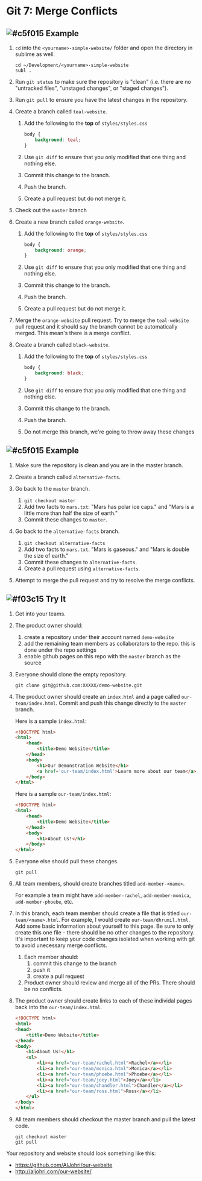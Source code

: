 # Git 7: Merge Conflicts

## ![#c5f015](https://placehold.it/15/c5f015/000000?text=+) Example

1. 	`cd` into the `<yourname>-simple-website/` folder and open the directory in sublime as well.

	```
	cd ~/Development/<yourname>-simple-website
	subl .
	```

2. Run `git status` to make sure the repository is "clean" (i.e. there are no "untracked files", "unstaged changes", or "staged changes").

3. Run `git pull` to ensure you have the latest changes in the repository.

4. Create a branch called `teal-website`.
	1. Add the following to the **top** of `styles/styles.css`
	
		```css
		body {
		    background: teal;
		}
		```
	2. Use `git diff` to ensure that you only modified that one thing and nothing else.
	2. Commit this change to the branch.
	3. Push the branch.
	4. Create a pull request but do not merge it.

5. Check out the `master` branch

6. Create a new branch called `orange-website`.
	1. Add the following to the **top** of `styles/styles.css`

		```css
		body {
		    background: orange;
		}
		```
	2. Use `git diff` to ensure that you only modified that one thing and nothing else.
	2. Commit this change to the branch.
	3. Push the branch.
	4. Create a pull request but do not merge it.

7. Merge the `orange-website` pull request. Try to merge the `teal-website` pull request and it should say the branch cannot be automatically merged. This mean's there is a merge conflict.

8. Create a branch called `black-website`.
	1. Add the following to the **top** of `styles/styles.css`

		```css
		body {
		    background: black;
		}
		```
	2. Use `git diff` to ensure that you only modified that one thing and nothing else.
	2. Commit this change to the branch.
	3. Push the branch.
	4. Do not merge this branch, we're going to throw away these changes

## ![#c5f015](https://placehold.it/15/c5f015/000000?text=+) Example

1. Make sure the repository is clean and you are in the master branch.

2. Create a branch called `alternative-facts`.
 
3. Go back to the `master` branch.
	1. `git checkout master`
	1. Add two facts to `mars.txt`: "Mars has polar ice caps." and "Mars is a little more than half the size of earth."
	2. Commit these changes to `master`.

4. Go back to the `alternative-facts` branch.
	1. `git checkout alternative-facts`
	1. Add two facts to `mars.txt`. "Mars is gaseous." and "Mars is double the size of earth."
	2. Commit these changes to `alternative-facts`.
	3. Create a pull request using `alternative-facts`.

5. Attempt to merge the pull request and try to resolve the merge conflicts.


## ![#f03c15](https://placehold.it/15/f03c15/000000?text=+) Try It

1. Get into your teams.

2. The product owner should:
	1. create a repository under their account named `demo-website`
	2. add the remaining team members as collaborators to the repo. this is done under the repo settings
	3. enable github pages on this repo with the `master` branch as the source

3. Everyone should clone the empty repository.

    ```
    git clone git@github.com:XXXXX/demo-website.git
    ```

4. The product owner should create an `index.html` and a page called `our-team/index.html`. Commit and push this change directly to the `master` branch. 

	Here is a sample `index.html`:
	```html
	<!DOCTYPE html>
	<html>
	    <head>
	        <title>Demo Website</title>
	    </head>
	    <body>
	        <h1>Our Demonstration Website</h1>
	        <a href='our-team/index.html'>Learn more about our team</a>
	    </body>
	</html>
	```


	Here is a sample `our-team/index.html`:
	
	```html
	<!DOCTYPE html>
	<html>
	    <head>
	        <title>Demo Website</title>
	    </head>
	    <body>
	        <h1>About Us!</h1>
	    </body>
	</html>
	```

5. Everyone else should pull these changes.

    ```
    git pull
    ```

6. All team members, should create branches titled `add-member-<name>`.

	For example a team might have `add-member-rachel`, `add-member-monica`, `add-member-phoebe`, etc.

7. In this branch, each team member should create a file that is titled `our-team/<name>.html`. For example, I would create `our-team/dhrumil.html`. Add some basic information about yourself to this page. Be sure to only create this one file - there should be no other changes to the repository. It's important to keep your code changes isolated when working with git to avoid unecessary merge conflicts.
	1. Each member should:
		1. commit this change to the branch
		2. push it
		3. create a pull request
	2. Product owner should review and merge all of the PRs. There should be no conflicts.

8. The product owner should create links to each of these individal pages back into the `our-team/index.html`.

	```html
	<!DOCTYPE html>
	<html>
	<head>
	    <title>Demo Website</title>
	</head>
	<body>
	    <h1>About Us!</h1>
	    <ul>
	        <li><a href="our-team/rachel.html">Rachel</a></li>
	        <li><a href="our-team/monica.html">Monica</a></li>
	        <li><a href="our-team/phoebe.html">Phoebe</a></li>
	        <li><a href="our-team/joey.html">Joey</a></li>
	        <li><a href="our-team/chandler.html">Chandler</a></li>
	        <li><a href="our-team/ross.html">Ross</a></li>
	    </ul>
	</body>
	</html>
	```

9. All team members should checkout the master branch and pull the latest code.

    ```
    git checkout master
    git pull
    ```

Your repository and website should look something like this:
- https://github.com/AlJohri/our-website
- http://aljohri.com/our-website/
